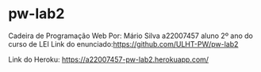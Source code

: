 # pw-lab2

Cadeira de Programação Web
Por: Mário Silva a22007457 aluno 2º ano do curso de LEI
Link do enunciado:https://github.com/ULHT-PW/pw-lab2


Link do Heroku: https://a22007457-pw-lab2.herokuapp.com/

